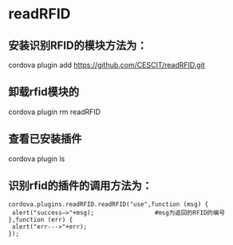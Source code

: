 # readRFID

## 安装识别RFID的模块方法为：

cordova plugin add https://github.com/CESCIT/readRFID.git

## 卸载rfid模块的
cordova plugin rm readRFID

## 查看已安装插件
cordova plugin ls

## 识别rfid的插件的调用方法为：
```
cordova.plugins.readRFID.readRFID("use",function (msg) {  
 alert("success—>"+msg);                 #msg为返回的RFID的编号  
},function (err) {  
 alert("err--->"+err);  
});  
```
